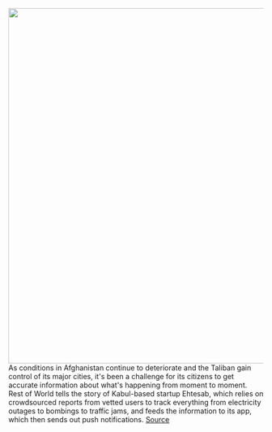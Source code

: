 <img src='https://cdn.vox-cdn.com/thumbor/XUGqV6HIuLjDDvg45V-eOGDsG70=/0x0:2040x1360/1200x800/filters:focal(857x517:1183x843)/cdn.vox-cdn.com/uploads/chorus_image/image/69760437/acastro__171016_1777_0001_v2.0.jpg' width='700px' /><br/>
As conditions in Afghanistan continue to deteriorate and the Taliban gain control of its major cities, it's been a challenge for its citizens to get accurate information about what's happening from moment to moment. Rest of World tells the story of Kabul-based startup Ehtesab, which relies on crowdsourced reports from vetted users to track everything from electricity outages to bombings to traffic jams, and feeds the information to its app, which then sends out push notifications.
<a href='https://www.theverge.com/2021/8/22/22636642/go-read-this-afghanistan-app-ehtesab-news'> Source <a/>